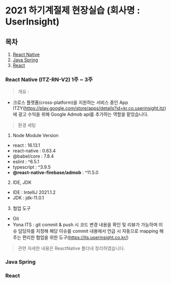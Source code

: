 # 2021 하기계절제 현장실습 (회사명 : UserInsight)

## 목차
1. [React Native](#React-Native)
2. [Java Spring](#Java-Spring)
3. [React](#React)

### React Native (ITZ-RN-V2) 1주 ~ 3주

> 개요 : 
- 크로스 플랫폼(cross-platform)을 지원하는 서비스 중인 App ITZY(https://play.google.com/store/apps/details?id=kr.co.userinsight.itz)에 광고 수익을 위해 Google Admob api를 추가하는 역할을 맡았습니다.

> 환경 세팅 
1. Node Module Version 
- react : 16.13.1
- react-native : 0.63.4
- @babel/core : 7.8.4
- eslint : ^6.5.1
- typescript : ^3.9.5
- **@react-native-firebase/admob** : ^11.5.0

2. IDE, JDK
- IDE : IntelliJ 2021.1.2
- JDK : jdk-11.0.1 

3. 협업 도구
- Git 
- Yona ITS : git commit & push 시 코드 변경 내용을 확인 및 리뷰가 가능하며 이슈 담당자를 지정해 해당 이슈를 commit 내용에서 언급 시 자동으로 mapping 해주는 편리한 협업을 위한 도구(https://its.userinsight.co.kr/)

> 관련 자세한 내용은 ReactNative 폴더내 정리하였습니다.

### Java Spring

### React